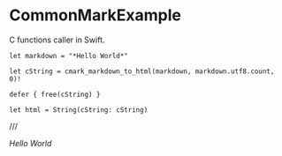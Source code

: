 # CommonMarkExample

C functions caller in Swift.

`let markdown = "*Hello World*"`

`let cString = cmark_markdown_to_html(markdown, markdown.utf8.count, 0)!`

`defer { free(cString) }`

`let html = String(cString: cString)`


///<p><em>Hello World</em></p>
